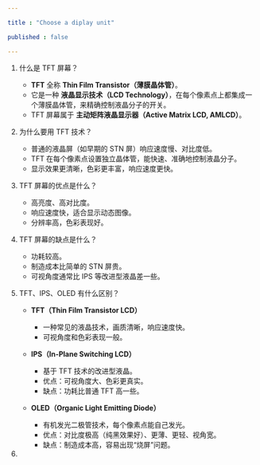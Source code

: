 ```yaml
---

title : "Choose a diplay unit"

published : false

---
```


1. 什么是 TFT 屏幕？  
   - **TFT** 全称 **Thin Film Transistor（薄膜晶体管）**。  
   - 它是一种 **液晶显示技术（LCD Technology）**，在每个像素点上都集成一个薄膜晶体管，来精确控制液晶分子的开关。  
   - TFT 屏幕属于 **主动矩阵液晶显示器（Active Matrix LCD, AMLCD）**。  

2. 为什么要用 TFT 技术？  
   - 普通的液晶屏（如早期的 STN 屏）响应速度慢、对比度低。  
   - TFT 在每个像素点设置独立晶体管，能快速、准确地控制液晶分子。  
   - 显示效果更清晰，色彩更丰富，响应速度更快。  

3. TFT 屏幕的优点是什么？  
   - 高亮度、高对比度。  
   - 响应速度快，适合显示动态图像。  
   - 分辨率高，色彩表现好。  

4. TFT 屏幕的缺点是什么？  
   - 功耗较高。  
   - 制造成本比简单的 STN 屏贵。  
   - 可视角度通常比 IPS 等改进型液晶差一些。  

5. TFT、IPS、OLED 有什么区别？  
   - **TFT（Thin Film Transistor LCD）**  
     - 一种常见的液晶技术，画质清晰，响应速度快。  
     - 可视角度和色彩表现一般。  

   - **IPS（In-Plane Switching LCD）**  
     - 基于 TFT 技术的改进型液晶。  
     - 优点：可视角度大、色彩更真实。  
     - 缺点：功耗比普通 TFT 高一些。  

   - **OLED（Organic Light Emitting Diode）**  
     - 有机发光二极管技术，每个像素点能自己发光。  
     - 优点：对比度极高（纯黑效果好）、更薄、更轻、视角宽。  
     - 缺点：制造成本高，容易出现“烧屏”问题。  
     
6. 